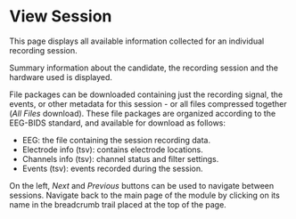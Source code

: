 # View Session

This page displays all available information collected for an individual recording session.

Summary information about the candidate, the recording session and the hardware used is displayed.

File packages can be downloaded containing just the recording signal, the events, or other metadata for this session - or all files compressed together (*All Files* download).  These file packages are organized according to the EEG-BIDS standard, and available for download as follows:

- EEG: the file containing the session recording data.    
- Electrode info (tsv): contains electrode locations.    
- Channels info (tsv): channel status and filter settings.    
- Events (tsv): events recorded during the session.   

On the left, *Next* and *Previous* buttons can be used to navigate between sessions. Navigate back to the main page of the module by clicking on its name in the breadcrumb trail placed at the top of the page.
